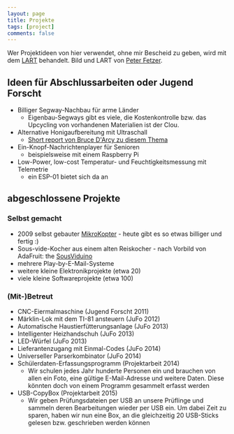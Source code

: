 ```yaml
---
layout: page
title: Projekte
tags: [project]
comments: false
---
```


Wer Projektideen von hier verwendet, ohne mir Bescheid zu geben, wird mit dem [LART](http://upload.wikimedia.org/wikipedia/en/a/ac/LART.png) behandelt. Bild und LART von [Peter Fetzer](http://www.peter-fetzer.net/).

## Ideen für Abschlussarbeiten oder Jugend Forscht
* Billiger Segway-Nachbau für arme Länder
  * Eigenbau-Segways gibt es viele, die Kostenkontrolle bzw. das Upcycling von vorhandenen Materialien ist der Clou.
* Alternative Honigaufbereitung mit Ultraschall
  * [Short report von Bruce D'Arcy zu diesem Thema](https://rirdc.infoservices.com.au/items/SR144)
* Ein-Knopf-Nachrichtenplayer für Senioren
  * beispielsweise mit einem Raspberry Pi
* Low-Power, low-cost Temperatur- und Feuchtigkeitsmessung mit Telemetrie
  * ein ESP-01 bietet sich da an
 
## abgeschlossene Projekte

### Selbst gemacht
* 2009 selbst gebauter [MikroKopter](http://www.mikrokopter.de/) - heute gibt
es so etwas billiger und fertig :)
* Sous-vide-Kocher aus einem alten Reiskocher - nach Vorbild von AdaFruit: the
[SousViduino](https://learn.adafruit.com/sous-vide-powered-by-arduino-the-sous-viduino/sous-vide)
* mehrere Play-by-E-Mail-Systeme
* weitere kleine Elektronikprojekte (etwa 20)
* viele kleine Softwareprojekte (etwa 100)

### (Mit-)Betreut
* CNC-Eiermalmaschine (Jugend Forscht 2011)
* Märklin-Lok mit dem TI-81 ansteuern (JuFo 2012)
* Automatische Haustierfütterungsanlage (JuFo 2013)
* Intelligenter Heizhandschuh (JuFo 2013)
* LED-Würfel (JuFo 2013)
* Lieferantenzugang mit Einmal-Codes (JuFo 2014)
* Universeller Parserkombinator (JuFo 2014)
* Schülerdaten-Erfassungsprogramm (Projektarbeit 2014)
  * Wir schulen jedes Jahr hunderte Personen ein und brauchen von allen ein Foto, eine gültige E-Mail-Adresse und weitere Daten. Diese könnten doch von einem Programm gesammelt erfasst werden
* USB-CopyBox (Projektarbeit 2015)
  * Wir geben Prüfungsdateien per USB an unsere Prüflinge und sammeln deren Bearbeitungen wieder per USB ein. Um dabei Zeit zu sparen, haben wir nun eine Box, an die gleichzeitig 20 USB-Sticks gelesen bzw. geschrieben werden können
